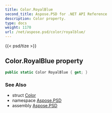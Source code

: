 ```yaml
---
title: Color.RoyalBlue
second_title: Aspose.PSD for .NET API Reference
description: Color property. 
type: docs
weight: 1170
url: /net/aspose.psd/color/royalblue/
---
```

{{< psd/tize >}}
## Color.RoyalBlue property

```csharp
public static Color RoyalBlue { get; }
```

### See Also

* struct [Color](../)
* namespace [Aspose.PSD](../../color/)
* assembly [Aspose.PSD](../../../)


